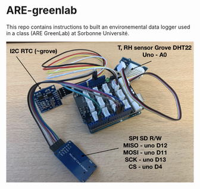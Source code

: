 # ARE-greenlab

This repo contains instructions to built an environemental data logger used in a class (ARE GreenLab) at Sorbonne Université.  

![datalogger](./data-logger.png)